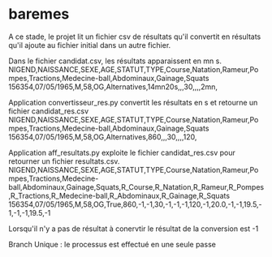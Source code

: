 # baremes
A ce stade, le projet lit un fichier csv de résultats qu'il convertit en résultats qu'il ajoute au fichier initial dans un autre fichier.

Dans le fichier candidat.csv, les résultats apparaissent en mn s.
NIGEND,NAISSANCE,SEXE,AGE,STATUT,TYPE,Course,Natation,Rameur,Pompes,Tractions,Medecine-ball,Abdominaux,Gainage,Squats
156354,07/05/1965,M,58,OG,Alternatives,14mn20s,,,30,,,,2mn,

Application convertisseur_res.py convertit les résultats en s et retourne un fichier candidat_res.csv
NIGEND,NAISSANCE,SEXE,AGE,STATUT,TYPE,Course,Natation,Rameur,Pompes,Tractions,Medecine-ball,Abdominaux,Gainage,Squats
156354,07/05/1965,M,58,OG,Alternatives,860,,,30,,,,120,

Application aff_resultats.py exploite le fichier candidat_res.csv pour retourner un fichier resultats.csv.
NIGEND,NAISSANCE,SEXE,AGE,STATUT,TYPE,Course,Natation,Rameur,Pompes,Tractions,Medecine-ball,Abdominaux,Gainage,Squats,R_Course,R_Natation,R_Rameur,R_Pompes,R_Tractions,R_Medecine-ball,R_Abdominaux,R_Gainage,R_Squats
156354,07/05/1965,M,58,OG,True,860,-1,-1,30,-1,-1,-1,120,-1,20.0,-1,-1,19.5,-1,-1,-1,19.5,-1

Lorsqu'il n'y a pas de résultat à conervtir le résultat de la conversion est -1

Branch Unique : le processus est effectué en une seule passe
